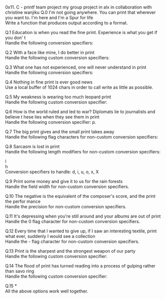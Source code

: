 0x11. C - printf team project
my group project in alx in collaboration with christine wanjiku
Q.0 I'm not going anywhere. You can print that wherever you want to. I'm here and I'm
 a Spur for life                                                                    
Write a function that produces output according to a format.                        
                                                                                    
                                                                                    
Q.1 Education is when you read the fine print. Experience is what you get if you don'
t                                                                                   
Handle the following conversion specifiers:

Q.2 With a face like mine, I do better in print                                      
Handle the following custom conversion specifiers:                                  
                                                                                    
Q.3 What one has not experienced, one will never understand in print                 
Handle the following conversion specifiers:                                         
                                                                                    
Q.4 Nothing in fine print is ever good news                                          
Use a local buffer of 1024 chars in order to call write as little as possible.      
                                                                                    
Q.5 My weakness is wearing too much leopard print                                    
Handle the following custom conversion specifier:                                   
                                                                                    
Q.6 How is the world ruled and led to war? Diplomats lie to journalists and believe t
hese lies when they see them in print                                               
Handle the following conversion specifier: p.                                       
                                                                                    
Q.7 The big print gives and the small print takes away                               
Handle the following flag characters for non-custom conversion specifiers:          
                                                                                    
Q.8 Sarcasm is lost in print                                                         
Handle the following length modifiers for non-custom conversion specifiers:         
                                                                                    
l                                                                                   
h                                                                                   
Conversion specifiers to handle: d, i, u, o, x, X                                   
                                                                                    
Q.9 Print some money and give it to us for the rain forests                          
Handle the field width for non-custom conversion specifiers.                        
                                                                                    
Q.10 The negative is the equivalent of the composer's score, and the print the perfor
mance                                                                               
Handle the precision for non-custom conversion specifiers.                          
                                                                                    
Q.11 It's depressing when you're still around and your albums are out of print       
Handle the 0 flag character for non-custom conversion specifiers.                   
                                                                                    
Q.12 Every time that I wanted to give up, if I saw an interesting textile, print what
 ever, suddenly I would see a collection                                            
Handle the - flag character for non-custom conversion specifiers.                   
                                                                                    
Q.13 Print is the sharpest and the strongest weapon of our party                     
Handle the following custom conversion specifier:                                   
                                                                                    
Q.14 The flood of print has turned reading into a process of gulping rather than savo
ring                                                                                
Handle the following custom conversion specifier:                                   
                                                                                    
Q.15 *                                                                               
All the above options work well together. 

